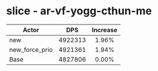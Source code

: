 # slice - ar-vf-yogg-cthun-me
| Actor | DPS | Increase |
|---|:---:|:---:|
|new|4922313|1.96%|
|new_force_prio|4921361|1.94%|
|Base|4827806|0.00%|
